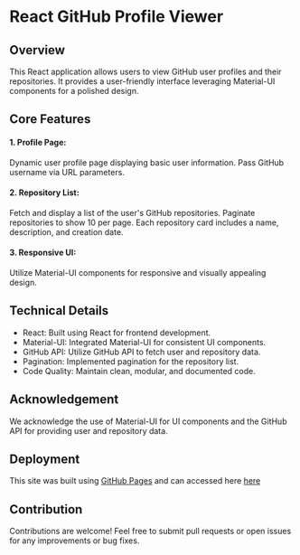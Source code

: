
# React GitHub Profile Viewer
## Overview
This React application allows users to view GitHub user profiles and their repositories. It provides a user-friendly interface leveraging Material-UI components for a polished design.


## Core Features
#### 1. Profile Page:

Dynamic user profile page displaying basic user information.
Pass GitHub username via URL parameters.

#### 2. Repository List:

Fetch and display a list of the user's GitHub repositories.
Paginate repositories to show 10 per page.
Each repository card includes a name, description, and creation date.

#### 3. Responsive UI:

Utilize Material-UI components for responsive and visually appealing design.
## Technical Details
* React: Built using React for frontend development.
* Material-UI: Integrated Material-UI for consistent UI components.
* GitHub API: Utilize GitHub API to fetch user and repository data.
* Pagination: Implemented pagination for the repository list.
* Code Quality: Maintain clean, modular, and documented code.
## Acknowledgement
We acknowledge the use of Material-UI for UI components and the GitHub API for providing user and repository data.



## Deployment

This site was built using [GitHub Pages](https://github.com/AnishaGhosh-14/GitHub-Profile-Viewer) and can accessed here [here](https://git-hub-profile-viewer-eta.vercel.app/)


## Contribution
Contributions are welcome! Feel free to submit pull requests or open issues for any improvements or bug fixes.
